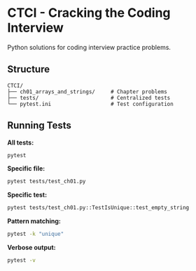 # CTCI - Cracking the Coding Interview

Python solutions for coding interview practice problems.

## Structure
```
CTCI/
├── ch01_arrays_and_strings/     # Chapter problems
├── tests/                       # Centralized tests
└── pytest.ini                   # Test configuration
```

## Running Tests

**All tests:**
```bash
pytest
```

**Specific file:**
```bash
pytest tests/test_ch01.py
```

**Specific test:**
```bash
pytest tests/test_ch01.py::TestIsUnique::test_empty_string
```

**Pattern matching:**
```bash
pytest -k "unique"
```

**Verbose output:**
```bash
pytest -v
```